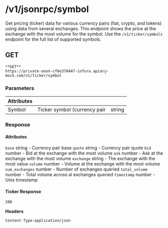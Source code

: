 # /v1/jsonrpc/symbol

Get pricing (ticker) data for various currency pairs (fiat, crypto, and tokens) using data from several exchanges. This endpoint shows the price at the exchange with the most volume for the symbol. Use the `/v1/ticker/symbols` endpoint for the full list of supported symbols.

## GET

```
**GET**
https://private-anon-cf6e378447-infura.apiary-mock.com/v1/ticker/symbol
```

### Parameters

| Attributes |                              |        |
|------------|------------------------------|--------|
| Symbol     | Ticker symbol (currency pair | string |

### Response

#### Attributes

`base` string - Currency pair base
`quote` string - Currency pair quote
`bid` number - Bid at the exchange with the most volume
`ask` number - Ask at the exchange with the most volume
`exchange` string - The exchange with the most value
`volume` number - Volume at the exchange with the most volume
`num_exchanges` number - Number of exchanges queried
`total_volume` number - Total volume across al exchanges queried
`timestamp` number - Unix timestamp

#### Ticker Response

`200`

**Headers**

`Content-Type:application/json`
